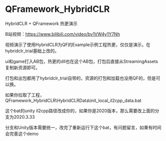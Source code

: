 # QFramework_HybridCLR
HybridCLR + QFramework 热更演示

B站视频：https://www.bilibili.com/video/bv1VW4y1Y7Nh

视频演示了使用HybridCLR为QF的Example示例工程热更，仅仅是演示，在hybridclr_trial基础上改的。

ui和game打入AB包，热更的dll也在这个AB包，打包后直接从StreamingAssets复制新资源即可。

打包和出包都用了hybridclr_trial自带的，资源的打包和加载也没用QF的，但是可以换。

如果你拉取了工程，QFramework_HybridCLR\HybridCLRData\init_local_il2cpp_data.bat

这个bat的unity il2cpp路径改成你的，如果你是2020版本，那么需要改上面的分支为2020.3.33

分支和Unity版本需要统一，改完了重新运行下这个bat，有问题留言，如果有时间会完善这个demo